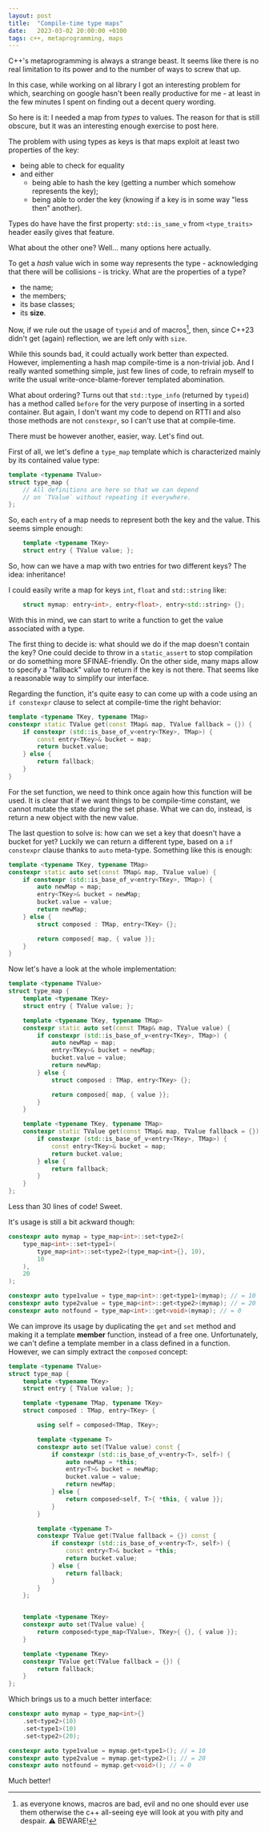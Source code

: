 ```yaml
---
layout: post
title:  "Compile-time type maps"
date:   2023-03-02 20:00:00 +0100
tags: c++, metaprogramming, maps
---
```


C++'s metaprogramming is always a strange beast. It seems like there is no real limitation to its power and to the number of ways to screw that up.

In this case, while working on al library I got an interesting problem for which, searching on google hasn't been really productive for me - at least in the few minutes I spent on finding out a decent query wording.

So here is it: I needed a map from *types* to values. The reason for that is still obscure, but it was an interesting enough exercise to post here.

The problem with using types as keys is that maps exploit at least two properties of the key:

 - being able to check for equality
 - and either
   - being able to hash the key (getting a number which somehow represents the key);
   - being able to order the key (knowing if a key is in some way "less then" another).

Types do have have the first property: `std::is_same_v` from `<type_traits>` header easily gives that feature.

What about the other one? Well... many options here actually.

To get a *hash* value wich in some way represents the type - acknowledging that there will be collisions - is tricky. What are the properties of a type?

 - the name;
 - the members;
 - its base classes;
 - its **size**.

Now, if we rule out the usage of `typeid` and of macros[^1], then, since C++23 didn't get (again) reflection, we are left only with `size`.

[^1]: as everyone knows, macros are bad, evil and no one should ever use them otherwise the c++ all-seeing eye will look at you with pity and despair. :warning: BEWARE!

While this sounds bad, it could actually work better than expected. However, implementing a hash map compile-time is a non-trivial job. And I really wanted something simple, just few lines of code, to refrain myself to write the usual write-once-blame-forever templated abomination.

What about ordering? Turns out that `std::type_info` (returned by `typeid`) has a method called `before` for the very purpose of inserting in a sorted container. But again, I don't want my code to depend on RTTI and also those methods are not `constexpr`, so I can't use that at compile-time.

There must be however another, easier, way. Let's find out.

First of all, we let's define a `type_map` template which is characterized mainly by its contained value type:

```c++
template <typename TValue>
struct type_map {
    // All definitions are here so that we can depend
    // on `TValue` without repeating it everywhere.
};
```

So, each `entry` of a map needs to represent both the key and the value. This seems simple enough:

```c++
    template <typename TKey>
    struct entry { TValue value; };
```

So, how can we have a map with two entries for two different keys? The idea: inheritance!

I could easily write a map for keys `int`, `float` and `std::string` like:

```c++
    struct mymap: entry<int>, entry<float>, entry<std::string> {};
```

With this in mind, we can start to write a function to get the value associated with a type.

The first thing to decide is: what should we do if the map doesn't contain the key? One could decide to throw in a `static_assert` to stop compilation or do something more SFINAE-friendly. On the other side, many maps allow to specify a "fallback" value to return if the key is not there. That seems like a reasonable way to simplify our interface.

Regarding the function, it's quite easy to can come up with a code using an `if constexpr` clause to select at compile-time the right behavior:

```c++
template <typename TKey, typename TMap>
constexpr static TValue get(const TMap& map, TValue fallback = {}) {
    if constexpr (std::is_base_of_v<entry<TKey>, TMap>) {
        const entry<TKey>& bucket = map; 
        return bucket.value;
    } else {
        return fallback;
    }
}
```

For the set function, we need to think once again how this function will be used. It is clear that if we want things to be compile-time constant, we cannot mutate the state during the set phase. What we can do, instead, is return a new object with the new value.

The last question to solve is: how can we set a key that doesn't have a bucket for yet? Luckily we can return a different type, based on a `if constexpr` clause thanks to `auto` meta-type. Something like this is enough:

```c++
template <typename TKey, typename TMap>
constexpr static auto set(const TMap& map, TValue value) {
    if constexpr (std::is_base_of_v<entry<TKey>, TMap>) {
        auto newMap = map;
        entry<TKey>& bucket = newMap;
        bucket.value = value;
        return newMap;
    } else {
        struct composed : TMap, entry<TKey> {};

        return composed{ map, { value }};
    }
}
```

Now let's have a look at the whole implementation:

```c++
template <typename TValue>
struct type_map {
    template <typename TKey>
    struct entry { TValue value; };

    template <typename TKey, typename TMap>
    constexpr static auto set(const TMap& map, TValue value) {
        if constexpr (std::is_base_of_v<entry<TKey>, TMap>) {
            auto newMap = map;
            entry<TKey>& bucket = newMap;
            bucket.value = value;
            return newMap;
        } else {
            struct composed : TMap, entry<TKey> {};

            return composed{ map, { value }};
        }
    }

    template <typename TKey, typename TMap>
    constexpr static TValue get(const TMap& map, TValue fallback = {}) {
        if constexpr (std::is_base_of_v<entry<TKey>, TMap>) {
            const entry<TKey>& bucket = map; 
            return bucket.value;
        } else {
            return fallback;
        }
    }
};
```

Less than 30 lines of code! Sweet.

It's usage is still a bit ackward though:

```c++
constexpr auto mymap = type_map<int>::set<type2>(
    type_map<int>::set<type1>(
        type_map<int>::set<type2>(type_map<int>{}, 10), 
        10
    ),
    20
);

constexpr auto type1value = type_map<int>::get<type1>(mymap); // = 10
constexpr auto type2value = type_map<int>::get<type2>(mymap); // = 20
constexpr auto notfound = type_map<int>::get<void>(mymap); // = 0
```

We can improve its usage by duplicating the `get` and `set` method and making it a template **member** function, instead of a free one. Unfortunately, we can't define a template member in a class defined in a function. However, we can simply extract the `composed` concept:

```c++
template <typename TValue>
struct type_map {
    template <typename TKey>
    struct entry { TValue value; };

    template <typename TMap, typename TKey>
    struct composed : TMap, entry<TKey> {

        using self = composed<TMap, TKey>;

        template <typename T>
        constexpr auto set(TValue value) const {
            if constexpr (std::is_base_of_v<entry<T>, self>) {
                auto newMap = *this;
                entry<T>& bucket = newMap;
                bucket.value = value;
                return newMap;
            } else {
                return composed<self, T>{ *this, { value }};
            }
        }

        template <typename T>
        constexpr TValue get(TValue fallback = {}) const {
            if constexpr (std::is_base_of_v<entry<T>, self>) {
                const entry<T>& bucket = *this; 
                return bucket.value;
            } else {
                return fallback;
            }
        }
    };


    template <typename TKey>
    constexpr auto set(TValue value) {
        return composed<type_map<TValue>, TKey>{ {}, { value }};
    }

    template <typename TKey>
    constexpr TValue get(TValue fallback = {}) {
        return fallback;
    }
};
```

Which brings us to a much better interface:

```c++
constexpr auto mymap = type_map<int>{}
    .set<type2>(10)
    .set<type1>(10)
    .set<type2>(20);

constexpr auto type1value = mymap.get<type1>(); // = 10
constexpr auto type2value = mymap.get<type2>(); // = 20
constexpr auto notfound = mymap.get<void>(); // = 0
```

Much better!

